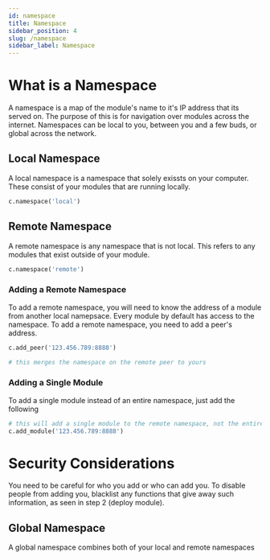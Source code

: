 ```yaml
---
id: namespace
title: Namespace
sidebar_position: 4
slug: /namespace
sidebar_label: Namespace
---
```


# What is a Namespace

A namespace is a map of the module's name to it's IP address that its served on. The purpose of this is for navigation over modules across the internet. Namespaces can be local to you, between you and a few buds, or global across the network.

## Local Namespace

A local namespace is a namespace that solely exissts on your computer. These consist of your modules that are running locally.

```python
c.namespace('local')
```

## Remote Namespace

A remote namespace is any namespace that is not local. This refers to any modules that exist outside of your module.

```python
c.namespace('remote')
```

### Adding a Remote Namespace

To add a remote namespace, you will need to know the address of a module from another local namepsace. Every module by default has access to the namespace. To add a remote namespace, you need to add a peer's address.

```python
c.add_peer('123.456.789:8888')

# this merges the namespace on the remote peer to yours

```

### Adding a Single Module

To add a single module instead of an entire namespace, just add the following

```python
# this will add a single module to the remote namespace, not the entire remote namespace that that module consists of
c.add_module('123.456.789:8888')
```

# Security Considerations

You need to be careful for who you add or who can add you. To disable people from adding you, blacklist any functions that give away such information, as seen in step 2 (deploy module).

## Global Namespace

A global namespace combines both of your local and remote namespaces

